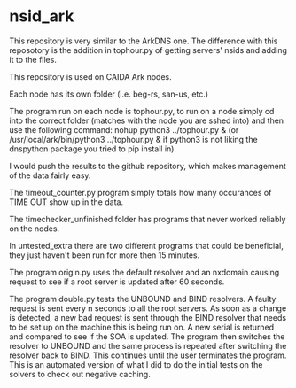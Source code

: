# nsid_ark

This repository is very similar to the ArkDNS one. The difference with this reposotory is the addition in tophour.py of getting servers' nsids and adding it to the files. 

This repository is used on CAIDA Ark nodes.

Each node has its own folder (i.e. beg-rs, san-us, etc.)

The program run on each node is tophour.py, to run on a node simply cd into the correct folder (matches with the node you are sshed into) and then use the following command: nohup python3 ../tophour.py & (or /usr/local/ark/bin/python3 ../tophour.py & if python3 is not liking the dnspython package you tried to pip install in)

I would push the results to the github repository, which makes management of the data fairly easy.

The timeout_counter.py program simply totals how many occurances of TIME OUT show up in the data.

The timechecker_unfinished folder has programs that never worked reliably on the nodes.


In untested_extra there are two different programs that could be beneficial, they just haven't been run for more then 15 minutes.

The program origin.py uses the default resolver and an nxdomain causing request to see if a root server is updated after 60 seconds.

The program double.py tests the UNBOUND and BIND resolvers. A faulty request is sent every n seconds to all the root servers. As soon as a change is detected, a new bad request is sent through the BIND resolver that needs to be set up on the machine this is being run on. A new serial is returned and compared to see if the SOA is updated. The program then switches the resolver to UNBOUND and the same process is repeated after switching the resolver back to BIND. This continues until the user terminates the program. This is an automated version of what I did to do the initial tests on the solvers to check out negative caching.

